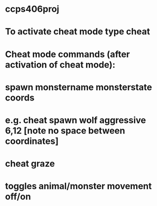 # ccps406proj

# To activate cheat mode type cheat

# Cheat mode commands (after activation of cheat mode):

# spawn monstername monsterstate coords 
# e.g. cheat spawn wolf aggressive 6,12 [note no space between coordinates]

# cheat graze 
# toggles animal/monster movement off/on